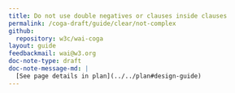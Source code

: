 ```yaml
---
title: Do not use double negatives or clauses inside clauses
permalink: /coga-draft/guide/clear/not-complex
github:
  repository: w3c/wai-coga
layout: guide
feedbackmail: wai@w3.org
doc-note-type: draft
doc-note-message-md: |
  [See page details in plan](../../plan#design-guide)
---
```


